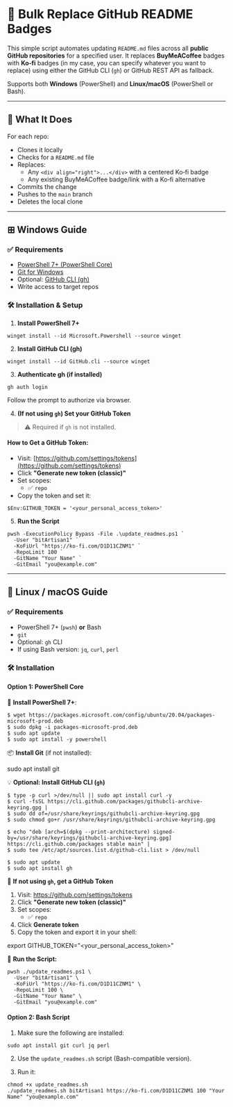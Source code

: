 # 💠 Bulk Replace GitHub README Badges

This simple script automates updating `README.md` files across all **public GitHub repositories** for a specified user. It replaces **BuyMeACoffee** badges with **Ko‑fi** badges (in my case, you can specify whatever you want to replace) using either the GitHub CLI (`gh`) or GitHub REST API as fallback.

Supports both **Windows** (PowerShell) and **Linux/macOS** (PowerShell or Bash).

---

## 🔄 What It Does

For each repo:

- Clones it locally
- Checks for a `README.md` file
- Replaces:
  - Any `<div align="right">...</div>` with a centered Ko‑fi badge
  - Any existing BuyMeACoffee badge/link with a Ko‑fi alternative
- Commits the change
- Pushes to the `main` branch
- Deletes the local clone

---

## ⊞ Windows Guide

### ✅ Requirements

- [PowerShell 7+ (PowerShell Core)](https://learn.microsoft.com/en-us/powershell/scripting/install/installing-powershell)
- [Git for Windows](https://git-scm.com/)
- Optional: [GitHub CLI (gh)](https://cli.github.com/)
- Write access to target repos

### 🛠️ Installation & Setup

1. **Install PowerShell 7+**

```winget install --id Microsoft.Powershell --source winget```

2. **Install GitHub CLI (gh)**

```winget install --id GitHub.cli --source winget```

3. **Authenticate gh (if installed)**

```gh auth login```

Follow the prompt to authorize via browser.

4. **(If not using `gh`) Set your GitHub Token**

> ⚠️ Required if `gh` is not installed.

#### How to Get a GitHub Token:

- Visit: [https://github.com/settings/tokens](https://github.com/settings/tokens)
- Click **"Generate new token (classic)"**
- Set scopes:
  - ✅ `repo`
- Copy the token and set it:

```$Env:GITHUB_TOKEN = '<your_personal_access_token>'```

5. **Run the Script**
```
pwsh -ExecutionPolicy Bypass -File .\update_readmes.ps1 `
  -User "bitArtisan1" `
  -KoFiUrl "https://ko-fi.com/D1D11CZNM1" `
  -RepoLimit 100 `
  -GitName "Your Name" `
  -GitEmail "you@example.com"
```
---

## 🐧 Linux / macOS Guide

### ✅ Requirements

- PowerShell 7+ (`pwsh`) **or** Bash
- `git`
- Optional: `gh` CLI
- If using Bash version: `jq`, `curl`, `perl`

### 🛠️ Installation

#### Option 1: PowerShell Core

🔧 **Install PowerShell 7+**:

```
$ wget https://packages.microsoft.com/config/ubuntu/20.04/packages-microsoft-prod.deb
$ sudo dpkg -i packages-microsoft-prod.deb
$ sudo apt update
$ sudo apt install -y powershell
```
📦 **Install Git** (if not installed):

sudo apt install git

💡 **Optional: Install GitHub CLI (`gh`)**
```
$ type -p curl >/dev/null || sudo apt install curl -y
$ curl -fsSL https://cli.github.com/packages/githubcli-archive-keyring.gpg |
$ sudo dd of=/usr/share/keyrings/githubcli-archive-keyring.gpg
$ sudo chmod go+r /usr/share/keyrings/githubcli-archive-keyring.gpg

$ echo "deb [arch=$(dpkg --print-architecture) signed-by=/usr/share/keyrings/githubcli-archive-keyring.gpg] https://cli.github.com/packages stable main" |
$ sudo tee /etc/apt/sources.list.d/github-cli.list > /dev/null

$ sudo apt update
$ sudo apt install gh
```
🔑 **If not using `gh`, get a GitHub Token**

1. Visit: https://github.com/settings/tokens
2. Click **"Generate new token (classic)"**
3. Set scopes:
   - ✅ `repo`
4. Click **Generate token**
5. Copy the token and export it in your shell:

export GITHUB_TOKEN="<your_personal_access_token>"

🚀 **Run the Script:**
```
pwsh ./update_readmes.ps1 \
  -User "bitArtisan1" \
  -KoFiUrl "https://ko-fi.com/D1D11CZNM1" \
  -RepoLimit 100 \
  -GitName "Your Name" \
  -GitEmail "you@example.com"
```
#### Option 2: Bash Script

1. Make sure the following are installed:

```
sudo apt install git curl jq perl
```

2. Use the `update_readmes.sh` script (Bash-compatible version).

3. Run it:
```
chmod +x update_readmes.sh
./update_readmes.sh bitArtisan1 https://ko-fi.com/D1D11CZNM1 100 "Your Name" "you@example.com"
```
